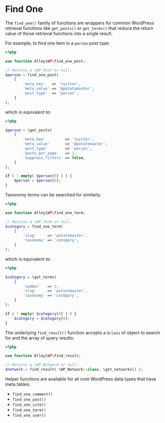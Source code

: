 # Find One

The `find_one()` family of functions are wrappers for common WordPress retrieval functions like `get_posts()` or `get_terms()` that reduce the return value of those retrieval functions into a single result.

For example, to find one item in a `person` post type:

```php
<?php

use function Alley\WP\find_one_post;

// Returns a \WP_Post or null.
$person = find_one_post( 
    [
        'meta_key'   => 'twitter',
        'meta_value' => '@potatomaster',
        'post_type'  => 'person',
    ] 
);
```

which is equivalent to:

```php
<?php

$person = \get_posts( 
    [
        'meta_key'         => 'twitter',
        'meta_value'       => '@potatomaster',
        'post_type'        => 'person',
        'posts_per_page'   => 1,
        'suppress_filters' => false,
    ] 
);

if ( ! empty( $person[0] ) ) {
	$person = $person[0];
}
```

Taxonomy terms can be searched for similarly:

```php
<?php

use function Alley\WP\find_one_term;

// Returns a \WP_Term or null.
$category = find_one_term( 
    [
        'slug'     => 'potatomaster',
        'taxonomy' => 'category',
    ] 
);
```

which is equivalent to:

```php
<?php

$category = \get_terms( 
    [
        'number'   => 1,
        'slug'     => 'potatomaster',
        'taxonomy' => 'category',
    ] 
);

if ( ! empty( $category[0] ) ) {
	$category = $category[0];
}
```

The underlying `find_result()` function accepts a `$class` of object to search for and the array of query results:

```php
<?php

use function Alley\WP\find_result;

// Returns a \WP_Network or null.
$network = find_result( \WP_Network::class, \get_networks() );
```

Helper functions are available for all core WordPress data types that have meta tables:

* `find_one_comment()`
* `find_one_post()`
* `find_one_site()`
* `find_one_term()`
* `find_one_user()`
